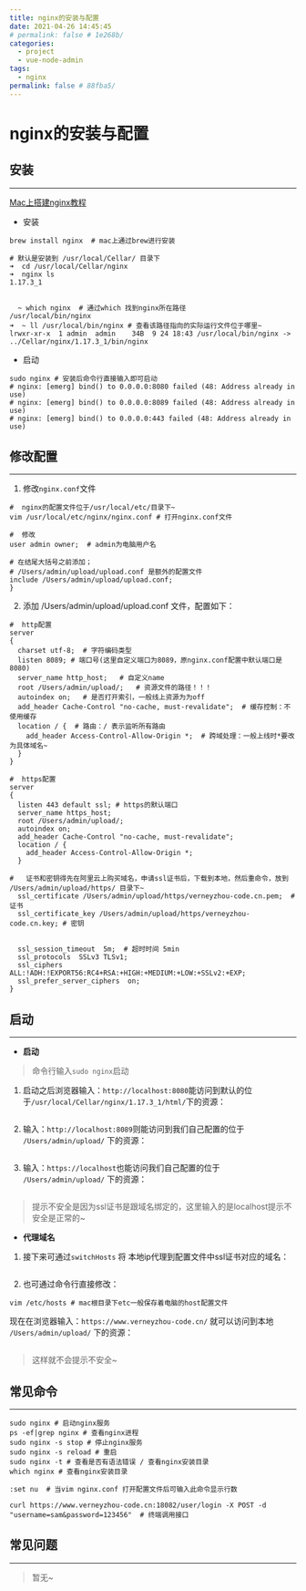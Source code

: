 ```yaml
---
title: nginx的安装与配置
date: 2021-04-26 14:45:45
# permalink: false # 1e268b/
categories: 
  - project
  - vue-node-admin
tags: 
  - nginx
permalink: false # 88fba5/
---
```

# nginx的安装与配置

## 安装
---
[Mac上搭建nginx教程](https://www.jianshu.com/p/c3294887c6b6)

- 安装

``` shell
brew install nginx  # mac上通过brew进行安装

# 默认是安装到 /usr/local/Cellar/ 目录下
➜  cd /usr/local/Cellar/nginx
➜  nginx ls
1.17.3_1


  ~ which nginx  # 通过which 找到nginx所在路径
/usr/local/bin/nginx
➜  ~ ll /usr/local/bin/nginx # 查看该路径指向的实际运行文件位于哪里~
lrwxr-xr-x  1 admin  admin    34B  9 24 18:43 /usr/local/bin/nginx -> ../Cellar/nginx/1.17.3_1/bin/nginx
```
- 启动

``` shell
sudo nginx # 安装后命令行直接输入即可启动
# nginx: [emerg] bind() to 0.0.0.0:8080 failed (48: Address already in use)
# nginx: [emerg] bind() to 0.0.0.0:8089 failed (48: Address already in use)
# nginx: [emerg] bind() to 0.0.0.0:443 failed (48: Address already in use)
```

## 修改配置
---

1. 修改`nginx.conf`文件
``` shell
#  nginx的配置文件位于/usr/local/etc/目录下~
vim /usr/local/etc/nginx/nginx.conf # 打开nginx.conf文件

#  修改
user admin owner;  # admin为电脑用户名

# 在结尾大括号之前添加；
# /Users/admin/upload/upload.conf 是额外的配置文件
include /Users/admin/upload/upload.conf;
}
```

2. 添加 /Users/admin/upload/upload.conf 文件，配置如下：
``` shell
#  http配置
server
{ 
  charset utf-8;  # 字符编码类型
  listen 8089; # 端口号(这里自定义端口为8089，原nginx.conf配置中默认端口是8080)
  server_name http_host;   # 自定义name
  root /Users/admin/upload/;   # 资源文件的路径！！！
  autoindex on;   # 是否打开索引，一般线上资源为为off
  add_header Cache-Control "no-cache, must-revalidate";  # 缓存控制：不使用缓存
  location / {  # 路由：/ 表示监听所有路由
    add_header Access-Control-Allow-Origin *;  # 跨域处理：一般上线时*要改为具体域名~
  }
}

#  https配置
server
{
  listen 443 default ssl; # https的默认端口
  server_name https_host;
  root /Users/admin/upload/;
  autoindex on;
  add_header Cache-Control "no-cache, must-revalidate";
  location / {
    add_header Access-Control-Allow-Origin *;
  }
  
#   证书和密钥得先在阿里云上购买域名，申请ssl证书后，下载到本地，然后重命令，放到 /Users/admin/upload/https/ 目录下~
  ssl_certificate /Users/admin/upload/https/verneyzhou-code.cn.pem;  # 证书
  ssl_certificate_key /Users/admin/upload/https/verneyzhou-code.cn.key; # 密钥
  
  
  ssl_session_timeout  5m;  # 超时时间 5min
  ssl_protocols  SSLv3 TLSv1;
  ssl_ciphers  ALL:!ADH:!EXPORT56:RC4+RSA:+HIGH:+MEDIUM:+LOW:+SSLv2:+EXP;
  ssl_prefer_server_ciphers  on;
}
```



## 启动
---

- **启动**
> 命令行输入`sudo nginx`启动

1. 启动之后浏览器输入：`http://localhost:8080`能访问到默认的位于`/usr/local/Cellar/nginx/1.17.3_1/html/`下的资源：

<img class="zoom-custom-imgs" :src="$withBase('/images/project/nginx001.png')" width="auto"/>

2. 输入：`http://localhost:8089`则能访问到我们自己配置的位于 `/Users/admin/upload/` 下的资源：

<img class="zoom-custom-imgs" :src="$withBase('/images/project/nginx002.png')" width="auto"/>

3. 输入：`https://localhost`也能访问我们自己配置的位于 `/Users/admin/upload/` 下的资源：

<img class="zoom-custom-imgs" :src="$withBase('/images/project/nginx003.png')" width="auto"/>

> 提示不安全是因为ssl证书是跟域名绑定的，这里输入的是localhost提示不安全是正常的~



- **代理域名**
1. 接下来可通过`switchHosts` 将 本地ip代理到配置文件中ssl证书对应的域名：

<img class="zoom-custom-imgs" :src="$withBase('/images/project/nginx004.png')" width="auto"/>

2. 也可通过命令行直接修改：
``` shell
vim /etc/hosts # mac根目录下etc一般保存着电脑的host配置文件
```
现在在浏览器输入：`https://www.verneyzhou-code.cn/` 就可以访问到本地 `/Users/admin/upload/` 下的资源：

<img class="zoom-custom-imgs" :src="$withBase('/images/project/nginx005.png')" width="auto"/>

> 这样就不会提示不安全~

## 常见命令
---
``` shell
sudo nginx # 启动nginx服务
ps -ef|grep nginx # 查看nginx进程
sudo nginx -s stop # 停止nginx服务
sudo nginx -s reload # 重启
sudo nginx -t # 查看是否有语法错误 / 查看nginx安装目录
which nginx # 查看nginx安装目录

:set nu  # 当vim nginx.conf 打开配置文件后可输入此命令显示行数

curl https://www.verneyzhou-code.cn:18082/user/login -X POST -d "username=sam&password=123456"  # 终端调用接口
```


## 常见问题
---
> 暂无~



<fix-link label="Back" href="/project/vue-node-admin/"></fix-link>


<!-- 2021-04-26 -->



